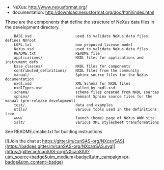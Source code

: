 * NeXus: http://www.nexusformat.org/
* documentation: http://download.nexusformat.org/doc/html/index.html


These are the components that define the structure of NeXus data files in the development directory.

        BASE.xsd                    used to validate NeXus data files, defines NXroot
        LGPL.txt                    one proposed license model
        NeXus.xsd                   used to validate NeXus data files
        README.txt                  README file
        applications/               NXDL files for applications and instrument defs
        base_classes/               NXDL files for components
        contributed_definitions/    NXDL files from the community
        manual/                     Sphinx source files for the NeXus documentation
        nxdl.xsd                    XML Schema for NXDL files
        nxdlTypes.xsd               called by nxdl.xsd
        schema/                     schema files created from NXDL sources
        sphinx/                     remnant Sphinx source files for the manual (pre-release development)
        test/                       data and examples
        utils/                      various tools used in the definitions tree
        www/                        launch (home) page of NeXus WWW site
        xslt/                       various XML stylesheet transformations

See README.cmake.txt for building instructions


[![Join the chat at https://gitter.im/canSAS-org/NXcanSAS](https://badges.gitter.im/canSAS-org/NXcanSAS.svg)](https://gitter.im/canSAS-org/NXcanSAS?utm_source=badge&utm_medium=badge&utm_campaign=pr-badge&utm_content=badge)
